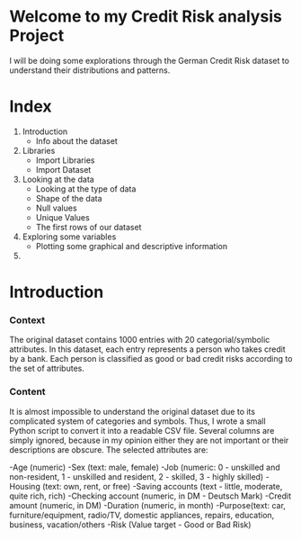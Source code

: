 # Welcome to my Credit Risk analysis Project

I will be doing some explorations through the German Credit Risk dataset to understand their distributions and patterns.

# Index

1. Introduction
    - Info about the dataset
2. Libraries
    - Import Libraries
    - Import Dataset
3. Looking at the data
    - Looking at the type of data
    - Shape of the data
    - Null values
    - Unique Values
    - The first rows of our dataset
4. Exploring some variables
    - Plotting some graphical and descriptive information
5. 


# Introduction 

### Context
The original dataset contains 1000 entries with 20 categorial/symbolic attributes. In this dataset, each entry represents a person who takes credit by a bank. Each person is classified as good or bad credit risks according to the set of attributes.

### Content
It is almost impossible to understand the original dataset due to its complicated system of categories and symbols. Thus, I wrote a small Python script to convert it into a readable CSV file. Several columns are simply ignored, because in my opinion either they are not important or their descriptions are obscure. The selected attributes are:

-Age (numeric)
-Sex (text: male, female)
-Job (numeric: 0 - unskilled and non-resident, 1 - unskilled and resident, 2 - skilled, 3 - highly skilled)
-Housing (text: own, rent, or free)
-Saving accounts (text - little, moderate, quite rich, rich)
-Checking account (numeric, in DM - Deutsch Mark)
-Credit amount (numeric, in DM)
-Duration (numeric, in month)
-Purpose(text: car, furniture/equipment, radio/TV, domestic appliances, repairs, education, business, vacation/others
-Risk (Value target - Good or Bad Risk)